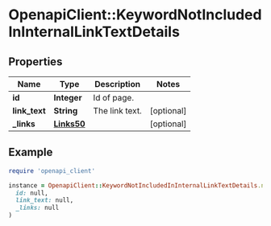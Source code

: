 # OpenapiClient::KeywordNotIncludedInInternalLinkTextDetails

## Properties

| Name | Type | Description | Notes |
| ---- | ---- | ----------- | ----- |
| **id** | **Integer** | Id of page. |  |
| **link_text** | **String** | The link text. | [optional] |
| **_links** | [**Links50**](Links50.md) |  | [optional] |

## Example

```ruby
require 'openapi_client'

instance = OpenapiClient::KeywordNotIncludedInInternalLinkTextDetails.new(
  id: null,
  link_text: null,
  _links: null
)
```

